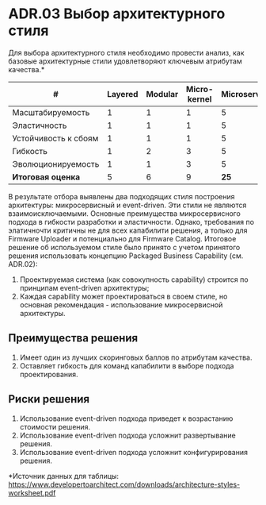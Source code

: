 # ADR.03 Выбор архитектурного стиля

Для выбора архитектурного стиля необходимо провести анализ, как базовые архитектурные стили удовлетворяют ключевым атрибутам качества.*    

| #                    | Layered | Modular | Micro-kernel | Microservices | Service-based | Service-oriented | Event-driven | Space-based |
|----------------------|---------|---------|--------------|---------------|---------------|------------------|--------------|-------------|
| Масштабируемость     | 	1      | 	1      | 	1           | 	5            | 	3            | 	3               | 	5           | 	5          |
| Эластичность         | 	1      | 	1      | 	1           | 	5            | 	2            | 	3               | 	4           | 	5          |
| Устойчивость к сбоям | 	1      | 	1      | 	1           | 	5            | 	4            | 	3               | 	5           | 	3          |
| Гибкость             | 1       | 2       | 3            | 5             | 4             | 1                | 3            | 2           |		
| Эволюционируемость   | 1       | 1       | 3            | 5             | 3             | 1                | 5            | 3           |								
| **Итоговая оценка**  | 	5      | 	6      | 	9           | 	**25**       | 	16           | 	11              | 	**22**      | 	18         |

В результате отбора выявлены два подходящих стиля построения архитектуры: микросервисный и event-driven. Эти стили не являются взаимоисключаемыми.
Основные преимущества микросервисного подхода в гибкости разработки и эластичности. Однако, требования по элатичночти критичны не для всех капабилити решения, а только для Firmware Uploader и потенциально для Firmware Catalog.
Итоговое решение об используемом стиле было принято с учетом принятого решения использовать концепцию Packaged Business Capability (см. ADR.02):

1. Проектируемая система (как совокупность capability) строится по принципам event-driven архитектуры;
2. Каждая capability может проектироваться в своем стиле, но основная рекомендация - использование микросервисной архитектуры. 

## Преимущества решения
1. Имеет один из лучших скоринговых баллов по атрибутам качества.
2. Оставляет гибкость для команд капабилити в выборе подхода проектирования.

## Риски решения
1. Использование event-driven подхода приведет к возрастанию стоимости решения.
2. Использование event-driven подхода усложнит развертывание решения.
3. Использование event-driven подхода усложнит конфигурирования решения.

*Источник данных для таблицы: https://www.developertoarchitect.com/downloads/architecture-styles-worksheet.pdf 




